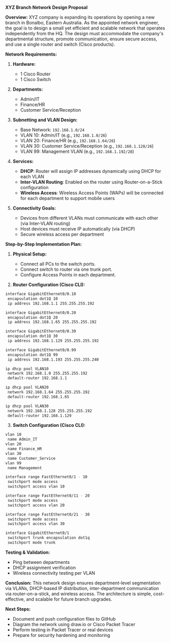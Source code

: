 **XYZ Branch Network Design Proposal**

**Overview:**
XYZ company is expanding its operations by opening a new branch in Bonalbo, Eastern Australia. As the appointed network engineer, the goal is to design a small yet efficient and scalable network that operates independently from the HQ. The design must accommodate the company's departmental structure, promote communication, ensure secure access, and use a single router and switch (Cisco products).

**Network Requirements:**

1. **Hardware:**

   * 1 Cisco Router
   * 1 Cisco Switch

2. **Departments:**

   * Admin/IT
   * Finance/HR
   * Customer Service/Reception

3. **Subnetting and VLAN Design:**

   * Base Network: `192.168.1.0/24`
   * VLAN 10: Admin/IT (e.g., `192.168.1.0/26`)
   * VLAN 20: Finance/HR (e.g., `192.168.1.64/26`)
   * VLAN 30: Customer Service/Reception (e.g., `192.168.1.128/26`)
   * VLAN 99: Management VLAN (e.g., `192.168.1.192/28`)

4. **Services:**

   * **DHCP**: Router will assign IP addresses dynamically using DHCP for each VLAN
   * **Inter-VLAN Routing**: Enabled on the router using Router-on-a-Stick configuration
   * **Wireless Access**: Wireless Access Points (WAPs) will be connected for each department to support mobile users

5. **Connectivity Goals:**

   * Devices from different VLANs must communicate with each other (via Inter-VLAN routing)
   * Host devices must receive IP automatically (via DHCP)
   * Secure wireless access per department

**Step-by-Step Implementation Plan:**

1. **Physical Setup:**

   * Connect all PCs to the switch ports.
   * Connect switch to router via one trunk port.
   * Configure Access Points in each department.

2. **Router Configuration (Cisco CLI):**

```bash
interface GigabitEthernet0/0.10
 encapsulation dot1Q 10
 ip address 192.168.1.1 255.255.255.192

interface GigabitEthernet0/0.20
 encapsulation dot1Q 20
 ip address 192.168.1.65 255.255.255.192

interface GigabitEthernet0/0.30
 encapsulation dot1Q 30
 ip address 192.168.1.129 255.255.255.192

interface GigabitEthernet0/0.99
 encapsulation dot1Q 99
 ip address 192.168.1.193 255.255.255.240

ip dhcp pool VLAN10
 network 192.168.1.0 255.255.255.192
 default-router 192.168.1.1

ip dhcp pool VLAN20
 network 192.168.1.64 255.255.255.192
 default-router 192.168.1.65

ip dhcp pool VLAN30
 network 192.168.1.128 255.255.255.192
 default-router 192.168.1.129
```

3. **Switch Configuration (Cisco CLI):**

```bash
vlan 10
 name Admin_IT
vlan 20
 name Finance_HR
vlan 30
 name Customer_Service
vlan 99
 name Management

interface range FastEthernet0/1 - 10
 switchport mode access
 switchport access vlan 10

interface range FastEthernet0/11 - 20
 switchport mode access
 switchport access vlan 20

interface range FastEthernet0/21 - 30
 switchport mode access
 switchport access vlan 30

interface GigabitEthernet0/1
 switchport trunk encapsulation dot1q
 switchport mode trunk
```

**Testing & Validation:**

* Ping between departments
* DHCP assignment verification
* Wireless connectivity testing per VLAN

**Conclusion:**
This network design ensures department-level segmentation via VLANs, DHCP-based IP distribution, inter-department communication via router-on-a-stick, and wireless access. The architecture is simple, cost-effective, and scalable for future branch upgrades.

**Next Steps:**

* Document and push configuration files to GitHub
* Diagram the network using draw\.io or Cisco Packet Tracer
* Perform testing in Packet Tracer or real devices
* Prepare for security hardening and monitoring
